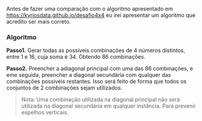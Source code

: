Antes de fazer uma comparação com o algoritmo apresentado em https://kyriosdata.github.io/desafio4x4
eu irei apresentar um algoritmo que acredito ser mais correto.

### **Algoritmo**

**Passo1.** Gerar todas as possíveis combinações de 4 números distintos, entre 1 e 16, cuja soma é 34. Obtendo 86 combinações. 

**Passo2.** Preencher a adiagonal principal com uma das 86 combinações, e eme seguida, preencher a diagonal secundária com qualquer das combinações possiveis restantes.
Isso será feito de forma que todos os conjuntos de 2 combinações sejam utilizados.

>Nota: Uma combinação utilizada na diagonal principal não será utilizada na diagonal secundária em qualquer instância. Para prevenir espelhos verticais.
